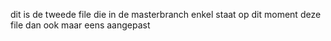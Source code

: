 dit is de tweede file die in de masterbranch enkel staat op dit moment
deze file dan ook maar eens aangepast